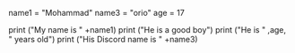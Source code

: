 name1 = "Mohammad"
name3 = "orio"
age = 17

print ("My name is " +name1)
print ("He is a good boy")
print ("He is " ,age, " years old")
print ("His Discord name is " +name3)
